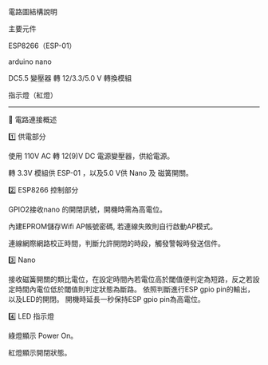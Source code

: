 電路圖結構說明

主要元件

ESP8266（ESP-01）

arduino nano

DC5.5 變壓器 轉 12/3.3/5.0 V 轉換模組

指示燈（紅燈）

---
🔌 電路連接概述

1️⃣ 供電部分

使用 110V AC 轉 12(9)V DC 電源變壓器，供給電源。

轉 3.3V 模組供 ESP-01 ，以及5.0 V供 Nano 及 磁簧開關。


2️⃣ ESP8266 控制部分

GPIO2接收nano 的開閉訊號，開機時需為高電位。

內建EPROM儲存Wifi AP帳號密碼, 若連線失敗則自行啟動AP模式。

連線網際網路校正時間，判斷允許開閉的時段，觸發警報時發送信件。



3️⃣ Nano

接收磁簧開關的類比電位，在設定時間內若電位高於閾值便判定為短路，反之若設定時間內電位低於閾值則判定狀態為斷路。
依照判斷進行ESP gpio pin的輸出，以及LED的開閉。
開機時延長一秒保持ESP gpio pin為高電位。



4️⃣ LED 指示燈

綠燈顯示 Power On。

紅燈顯示開閉狀態。
